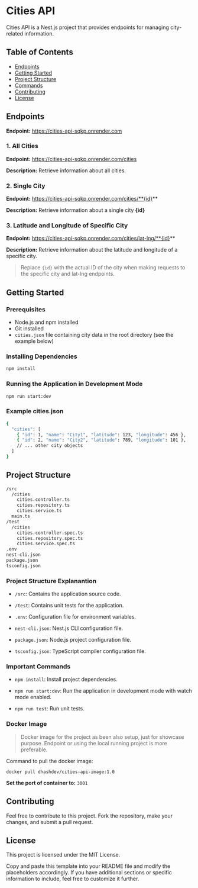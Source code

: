 # Cities API

Cities API is a Nest.js project that provides endpoints for managing city-related information.

## Table of Contents

- [Endpoints](#endpoints)
- [Getting Started](#getting-started)
- [Project Structure](#project-structure)
- [Commands](#commands)
- [Contributing](#contributing)
- [License](#license)

## Endpoints

**Endpoint:** https://cities-api-sqkp.onrender.com

### 1. All Cities

**Endpoint:** https://cities-api-sqkp.onrender.com/cities

**Description:**
Retrieve information about all cities.

### 2. Single City

**Endpoint:** https://cities-api-sqkp.onrender.com/cities/**{id}**

**Description:**
Retrieve information about a single city **{id}**

### 3. Latitude and Longitude of Specific City

**Endpoint:** https://cities-api-sqkp.onrender.com/cities/lat-lng/**{id}**

**Description:**
Retrieve information about the latitude and longitude of a specific city.

> Replace `{id}` with the actual ID of the city when making requests to the specific city and lat-lng endpoints.

## Getting Started

### Prerequisites

- Node.js and npm installed
- Git installed
- `cities.json` file containing city data in the root directory (see the example below)

### Installing Dependencies

```bash
npm install
```

### Running the Application in Development Mode

```bash
npm run start:dev
```

### Example cities.json

```bash
{
  "cities": [
    { "id": 1, "name": "City1", "latitude": 123, "longitude": 456 },
    { "id": 2, "name": "City2", "latitude": 789, "longitude": 101 },
    // ... other city objects
  ]
}
```

## Project Structure

```bash
/src
  /cities
    cities.controller.ts
    cities.repository.ts
    cities.service.ts
  main.ts
/test
  /cities
    cities.controller.spec.ts
    cities.repository.spec.ts
    cities.service.spec.ts
.env
nest-cli.json
package.json
tsconfig.json

```

### Project Structure Explanantion

- `/src`: Contains the application source code.
- `/test`: Contains unit tests for the application.

- `.env`: Configuration file for environment variables.

- `nest-cli.json`: Nest.js CLI configuration file.

- `package.json`: Node.js project configuration file.

- `tsconfig.json`: TypeScript compiler configuration file.

### Important Commands

- `npm install`: Install project dependencies.

- `npm run start:dev`: Run the application in development mode with watch mode enabled.

- `npm run test`: Run unit tests.

### Docker Image

> Docker image for the project as been also setup, just for showcase purpose. Endpoint or using the local running project is more preferable.

Command to pull the docker image:

`docker pull dhashdev/cities-api-image:1.0`

**Set the port of container to:** `3001`

## Contributing

Feel free to contribute to this project. Fork the repository, make your changes, and submit a pull request.

## License

This project is licensed under the MIT License.

Copy and paste this template into your README file and modify the placeholders accordingly. If you have additional sections or specific information to include, feel free to customize it further.
